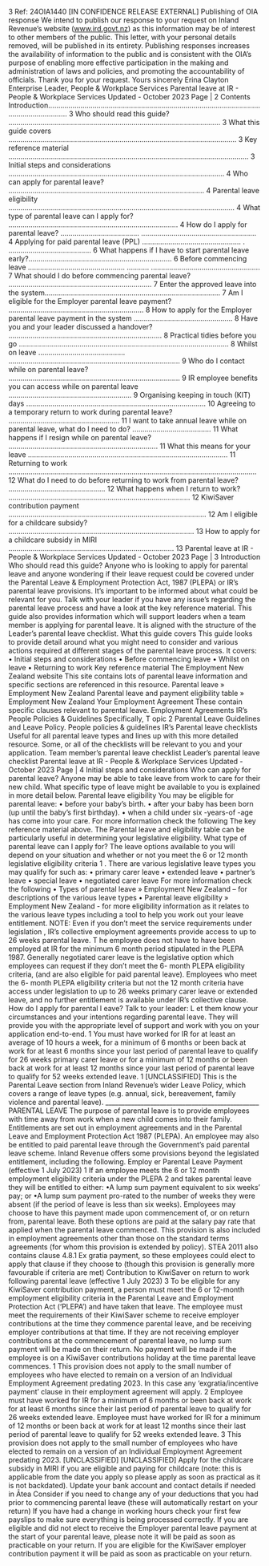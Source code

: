 3 Ref: 24OIA1440 \[IN CONFIDENCE RELEASE EXTERNAL\] Publishing of OIA response We intend to publish our response to your request on Inland Revenue’s website (www.ird.govt.nz) as this information may be of interest to other members of the public. This letter, with your personal details removed, will be published in its entirety. Publishing responses increases the availability of information to the public and is consistent with the OIA’s purpose of enabling more effective participation in the making and administration of laws and policies, and promoting the accountability of officials. Thank you for your request. Yours sincerely Erina Clayton Enterprise Leader, People & Workplace Services Parental leave at IR - People & Workplace Services Updated - October 2023 Page | 2 Contents Introduction...................................................................................................................................... 3 Who should read this guide? ......................................................................................................... 3 What this guide covers ................................................................................................................. 3 Key reference material ....................................................................................................................... 3 Initial steps and considerations ........................................................................................................... 4 Who can apply for parental leave? ................................................................................................. 4 Parental leave eligibility ................................................................................................................ 4 What type of parental leave can I apply for? .................................................................................... 4 How do I apply for parental leave? ....................................... ......................................................... 4 Applying for paid parental leave (PPL) ................................................. . ......................................... 6 What happens if I have to start parental leave early?....................................................................... 6 Before commencing leave ................................................ ........... ...................................................... 7 What should I do before commencing parental leave? ....................................................................... 7 Enter the approved leave into the system....................................................................................... 7 Am I eligible for the Employer parental leave payment? ................................................................... 8 How to apply for the Employer parental leave payment in the system ................................................. 8 Have you and your leader discussed a handover? ............................................................................ 8 Practical tidies before you go ........................................................................................................ 8 Whilst on leave ........................................... ..................................................................................... 9 Who do I contact while on parental leave? ..................................................................................... 9 IR employee benefits you can access while on parental leave ............................................................. 9 Organising keeping in touch (KIT) days ......................................................................................... 10 Agreeing to a temporary return to work during parental leave? ....................................................... 11 I want to take annual leave while on parental leave, what do I need to do? ....................................... 11 What happens if I resign while on parental leave? .......................................................................... 11 What this means for your leave ................................................................................................... 11 Returning to work ........................................................................................................................... 12 What do I need to do before returning to work from parental leave? ................................................ 12 What happens when I return to work? .......................................................................................... 12 KiwiSaver contribution payment .................................................................................................. 12 Am I eligible for a childcare subsidy? ............................................................................................ 13 How to apply for a childcare subsidy in MIRI .................................................................................. 13 Parental leave at IR - People & Workplace Services Updated - October 2023 Page | 3 Introduction Who should read this guide? Anyone who is looking to apply for parental leave and anyone wondering if their leave request could be covered under the Parental Leave & Employment Protection Act, 1987 (PLEPA) or IR’s parental leave provisions. It’s important to be informed about what could be relevant for you. Talk with your leader if you have any issue’s regarding the parental leave process and have a look at the key reference material. This guide also provides information which will support leaders when a team member is applying for parental leave. It is aligned with the structure of the Leader’s parental leave checklist. What this guide covers This guide looks to provide detail around what you might need to consider and various actions required at different stages of the parental leave process. It covers: • Initial steps and considerations • Before commencing leave • Whilst on leave • Returning to work Key reference material The Employment New Zealand website This site contains lots of parental leave information and specific sections are referenced in this resource. Parental leave » Employment New Zealand Parental leave and payment eligibility table » Employment New Zealand Your Employment Agreement These contain specific clauses relevant to parental leave. Employment Agreements IR’s People Policies & Guidelines Specifically, T opic 2 Parental Leave Guidelines and Leave Policy. People policies & guidelines IR’s Parental leave checklists Useful for all parental leave types and lines up with this more detailed resource. Some, or all of the checklists will be relevant to you and your application. Team member’s parental leave checklist Leader’s parental leave checklist Parental leave at IR - People & Workplace Services Updated - October 2023 Page | 4 Initial steps and considerations Who can apply for parental leave? Anyone may be able to take leave from work to care for their new child. What specific type of leave might be available to you is explained in more detail below. Parental leave eligibility You may be eligible for parental leave: • before your baby’s birth. • after your baby has been born (up until the baby’s first birthday). • when a child under six -years-of -age has come into your care. For more information check the following The key reference material above. The Parental leave and eligibility table can be particularly useful in determining your legislative eligibility. What type of parental leave can I apply for? The leave options available to you will depend on your situation and whether or not you meet the 6 or 12 month legislative eligibility criteria 1 . There are various legislative leave types you may qualify for such as: • primary carer leave • extended leave • partner’s leave • special leave • negotiated carer leave For more information check the following • Types of parental leave » Employment New Zealand – for descriptions of the various leave types • Parental leave eligibility » Employment New Zealand - for more eligibility information as it relates to the various leave types including a tool to help you work out your leave entitlement. NOTE: Even if you don’t meet the service requirements under legislation , IR’s collective employment agreements provide access to up to 26 weeks parental leave. T he employee does not have to have been employed at IR for the minimum 6 month period stipulated in the PLEPA 1987. Generally negotiated carer leave is the legislative option which employees can request if they don’t meet the 6- month PLEPA eligibility criteria, (and are also eligible for paid parental leave). Employees who meet the 6- month PLEPA eligibility criteria but not the 12 month criteria have access under legislation to up to 26 weeks primary carer leave or extended leave, and no further entitlement is available under IR’s collective clause. How do I apply for parental l eave? Talk to your leader: L et them know your circumstances and your intentions regarding parental leave. They will provide you with the appropriate level of support and work with you on your application end-to-end. 1 You must have worked for IR for at least an average of 10 hours a week, for a minimum of 6 months or been back at work for at least 6 months since your last period of parental leave to qualify for 26 weeks primary carer leave or for a minimum of 12 months or been back at work for at least 12 months since your last period of parental leave to qualify for 52 weeks extended leave. 1 \[UNCLASSIFIED\] This is the Parental Leave section from Inland Revenue’s wider Leave Policy, which covers a range of leave types (e.g. annual, sick, bereavement, family violence and parental leave). \_\_\_\_\_\_\_\_\_\_\_\_\_\_\_\_\_\_\_\_\_\_\_\_\_\_\_\_\_\_\_\_\_\_\_\_\_\_\_\_\_\_\_\_\_\_\_\_ PARENTAL LEAVE The purpose of parental leave is to provide employees with time away from work when a new child comes into their family. Entitlements are set out in employment agreements and in the Parental Leave and Employment Protection Act 1987 (PLEPA). An employee may also be entitled to paid parental leave through the Government’s paid parental leave scheme. Inland Revenue offers some provisions beyond the legislated entitlement, including the following. Employ er Parental Leave Payment (effective 1 July 2023) 1 If an employee meets the 6 or 12 month employment eligibility criteria under the PLEPA 2 and takes parental leave they will be entitled to either: •A lump sum payment equivalent to six weeks’ pay; or •A lump sum payment pro-rated to the number of weeks they were absent (if the period of leave is less than six weeks). Employees may choose to have this payment made upon commencement of, or on return from, parental leave. Both these options are paid at the salary pay rate that applied when the parental leave commenced. This provision is also included in employment agreements other than those on the standard terms agreements (for whom this provision is extended by policy). STEA 2011 also contains clause 4.8.1 Ex gratia payment, so these employees could elect to apply that clause if they choose to (though this provision is generally more favourable if criteria are met) Contribution to KiwiSaver on return to work following parental leave (effective 1 July 2023) 3 To be eligible for any KiwiSaver contribution payment, a person must meet the 6 or 12-month employment eligibility criteria in the Parental Leave and Employment Protection Act (‘PLEPA’) and have taken that leave. The employee must meet the requirements of their KiwiSaver scheme to receive employer contributions at the time they commence parental leave, and be receiving employer contributions at that time. If they are not receiving employer contributions at the commencement of parental leave, no lump sum payment will be made on their return. No payment will be made if the employee is on a KiwiSaver contributions holiday at the time parental leave commences. 1 This provision does not apply to the small number of employees who have elected to remain on a version of an Individual Employment Agreement predating 2023. In this case any ‘exgratia/incentive payment’ clause in their employment agreement will apply. 2 Employee must have worked for IR for a minimum of 6 months or been back at work for at least 6 months since their last period of parental leave to qualify for 26 weeks extended leave. Employee must have worked for IR for a minimum of 12 months or been back at work for at least 12 months since their last period of parental leave to qualify for 52 weeks extended leave. 3 This provision does not apply to the small number of employees who have elected to remain on a version of an Individual Employment Agreement predating 2023. \[UNCLASSIFIED\] \[UNCLASSIFIED\] Apply for the childcare subsidy in MIRI if you are eligible and paying for childcare (note: this is applicable from the date you apply so please apply as soon as practical as it is not backdated). Update your bank account and contact details if needed in Ātea Consider if you need to change any of your deductions that you had prior to commencing parental leave (these will automatically restart on your return) If you have had a change in working hours check your first few payslips to make sure everything is being processed correctly. If you are eligible and did not elect to receive the Employer parental leave payment at the start of your parental leave, please note it will be paid as soon as practicable on your return. If you are eligible for the KiwiSaver employer contribution payment it will be paid as soon as practicable on your return.